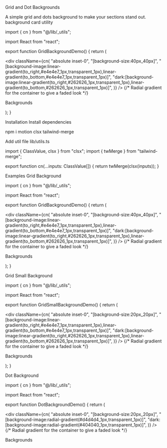 Grid and Dot Backgrounds

A simple grid and dots background to make your sections stand out.
background
card
utility

import { cn } from "@/lib/_utils";

import React from "react";
 
export function GridBackgroundDemo() {
  return (
    <div className="relative flex h-[50rem] w-full items-center justify-center bg-white dark:bg-black">
      <div
        className={cn(
          "absolute inset-0",
          "[background-size:40px_40px]",
          "[background-image:linear-gradient(to_right,#e4e4e7_1px,transparent_1px),linear-gradient(to_bottom,#e4e4e7_1px,transparent_1px)]",
          "dark:[background-image:linear-gradient(to_right,#262626_1px,transparent_1px),linear-gradient(to_bottom,#262626_1px,transparent_1px)]",
        )}
      />
      {/* Radial gradient for the container to give a faded look */}
      <div className="pointer-events-none absolute inset-0 flex items-center justify-center bg-white [mask-image:radial-gradient(ellipse_at_center,transparent_20%,black)] dark:bg-black"></div>
      <p className="relative z-20 bg-gradient-to-b from-neutral-200 to-neutral-500 bg-clip-text py-8 text-4xl font-bold text-transparent sm:text-7xl">
        Backgrounds
      </p>
    </div>
  );
}

Installation
Install dependencies

npm i motion clsx tailwind-merge

Add util file
lib/utils.ts

import { ClassValue, clsx } from "clsx";
import { twMerge } from "tailwind-merge";
 
export function cn(...inputs: ClassValue[]) {
  return twMerge(clsx(inputs));
}

Examples
Grid Background

import { cn } from "@/lib/_utils";

import React from "react";
 
export function GridBackgroundDemo() {
  return (
    <div className="relative flex h-[50rem] w-full items-center justify-center bg-white dark:bg-black">
      <div
        className={cn(
          "absolute inset-0",
          "[background-size:40px_40px]",
          "[background-image:linear-gradient(to_right,#e4e4e7_1px,transparent_1px),linear-gradient(to_bottom,#e4e4e7_1px,transparent_1px)]",
          "dark:[background-image:linear-gradient(to_right,#262626_1px,transparent_1px),linear-gradient(to_bottom,#262626_1px,transparent_1px)]",
        )}
      />
      {/* Radial gradient for the container to give a faded look */}
      <div className="pointer-events-none absolute inset-0 flex items-center justify-center bg-white [mask-image:radial-gradient(ellipse_at_center,transparent_20%,black)] dark:bg-black"></div>
      <p className="relative z-20 bg-gradient-to-b from-neutral-200 to-neutral-500 bg-clip-text py-8 text-4xl font-bold text-transparent sm:text-7xl">
        Backgrounds
      </p>
    </div>
  );
}

Grid Small Background

import { cn } from "@/lib/_utils";

import React from "react";
 
export function GridSmallBackgroundDemo() {
  return (
    <div className="relative flex h-[50rem] w-full items-center justify-center bg-white dark:bg-black">
      <div
        className={cn(
          "absolute inset-0",
          "[background-size:20px_20px]",
          "[background-image:linear-gradient(to_right,#e4e4e7_1px,transparent_1px),linear-gradient(to_bottom,#e4e4e7_1px,transparent_1px)]",
          "dark:[background-image:linear-gradient(to_right,#262626_1px,transparent_1px),linear-gradient(to_bottom,#262626_1px,transparent_1px)]",
        )}
      />
      {/* Radial gradient for the container to give a faded look */}
      <div className="pointer-events-none absolute inset-0 flex items-center justify-center bg-white [mask-image:radial-gradient(ellipse_at_center,transparent_20%,black)] dark:bg-black"></div>
      <p className="relative z-20 bg-gradient-to-b from-neutral-200 to-neutral-500 bg-clip-text py-8 text-4xl font-bold text-transparent sm:text-7xl">
        Backgrounds
      </p>
    </div>
  );
}

Dot Background

import { cn } from "@/lib/_utils";

import React from "react";
 
export function DotBackgroundDemo() {
  return (
    <div className="relative flex h-[50rem] w-full items-center justify-center bg-white dark:bg-black">
      <div
        className={cn(
          "absolute inset-0",
          "[background-size:20px_20px]",
          "[background-image:radial-gradient(#d4d4d4_1px,transparent_1px)]",
          "dark:[background-image:radial-gradient(#404040_1px,transparent_1px)]",
        )}
      />
      {/* Radial gradient for the container to give a faded look */}
      <div className="pointer-events-none absolute inset-0 flex items-center justify-center bg-white [mask-image:radial-gradient(ellipse_at_center,transparent_20%,black)] dark:bg-black"></div>
      <p className="relative z-20 bg-gradient-to-b from-neutral-200 to-neutral-500 bg-clip-text py-8 text-4xl font-bold text-transparent sm:text-7xl">
        Backgrounds
      </p>
    </div>